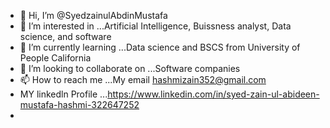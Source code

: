 - 👋 Hi, I’m @SyedzainulAbdinMustafa
- 👀 I’m interested in ...Artificial Intelligence, Buissness analyst, Data science, and software
- 🌱 I’m currently learning ...Data science and BSCS from University of People California
- 💞️ I’m looking to collaborate on ...Software companies 
- 📫 How to reach me ...My email hashmizain352@gmail.com
- MY linkedln Profile ...https://www.linkedin.com/in/syed-zain-ul-abideen-mustafa-hashmi-322647252
- 

<!---
SyedzainulAbideenMustafa/SyedzainulAbideenMustafa is a ✨ special ✨ repository because its `README.md` (this file) appears on your GitHub profile.
You can click the Preview link to take a look at your changes.
---
